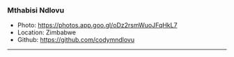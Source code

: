 ### Mthabisi Ndlovu
- Photo: https://photos.app.goo.gl/oDz2rsmWuoJFqHkL7
- Location: Zimbabwe
- Github: https://github.com/codymndlovu
***
